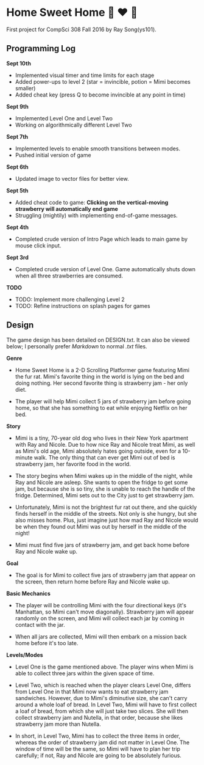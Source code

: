 # Home Sweet Home :dog: :heart: :strawberry: 
First project for CompSci 308 Fall 2016 by Ray Song(ys101).

## Programming Log

**Sept 10th**
+ Implemented visual timer and time limits for each stage
+ Added power-ups to level 2 (star = invincible, potion = Mimi becomes smaller)
+ Added cheat key (press Q to become invincible at any point in time) 

**Sept 9th**
+ Implemented Level One and Level Two
+ Working on algorithmically different Level Two

**Sept 7th**
+ Implemented levels to enable smooth transitions between modes.
+ Pushed initial version of game

**Sept 6th**
+ Updated image to vector files for better view.

**Sept 5th**
+ Added cheat code to game: **Clicking on the vertical-moving strawberry will automatically end game**
+ Struggling (mightily) with implementing end-of-game messages.

**Sept 4th**
+ Completed crude version of Intro Page which leads to main game by mouse click input.

**Sept 3rd** 
+ Completed crude version of Level One. Game automatically shuts down when all three strawberries are consumed. 

**TODO**
+ TODO: Implement more challenging Level 2
+ TODO: Refine instructions on splash pages for games

## Design
The game design has been detailed on DESIGN.txt. It can also be viewed below; I personally prefer *Markdown* to normal *.txt* files.

**Genre**
+ Home Sweet Home is a 2-D Scrolling Platformer game featuring Mimi the fur rat. 
Mimi's favorite thing in the world is lying on the bed and doing nothing.
Her second favorite thing is strawberry jam - her only diet.

+ The player will help Mimi collect 5 jars of strawberry jam before going home,
so that she has something to eat while enjoying Netflix on her bed.

**Story**
+ Mimi is a tiny, 70-year old dog who lives in their New York apartment with Ray and Nicole.
Due to how nice Ray and Nicole treat Mimi, as well as Mimi's old age, Mimi absolutely hates
going outside, even for a 10-minute walk. The only thing that can ever get Mimi out of bed is
strawberry jam, her favorite food in the world.

+ The story begins when Mimi wakes up in the middle of the night, while Ray and Nicole are asleep. She wants to open the fridge to get some jam, but because she is so tiny, she is unable to reach the handle of the fridge. Determined, Mimi sets out to the City just to get strawberry jam.

+ Unfortunately, Mimi is not the brightest fur rat out there, and she quickly finds herself in the middle of the streets. Not only is she hungry, but she also misses home. Plus, just imagine just how mad Ray and Nicole would be when they found out Mimi was out by herself in the middle of the night!

+ Mimi must find five jars of strawberry jam, and get back home before Ray and Nicole 
wake up.


**Goal**
+ The goal is for Mimi to collect five jars of strawberry jam that appear on the screen,
then return home before Ray and Nicole wake up.

**Basic Mechanics**
+ The player will be controlling Mimi with the four directional keys (it's Manhattan, so Mimi can't move diagonally). Strawberry jam will appear randomly on the screen, and Mimi will collect each jar by coming in contact with the jar.

+ When all jars are collected, Mimi will then embark on a mission back home before it's too late.

**Levels/Modes**
+ Level One is the game mentioned above. The player wins when Mimi is able to collect three jars within the given space of time. 

+ Level Two, which is reached when the player clears Level One, differs from Level One in that
Mimi now wants to eat strawberry jam sandwiches. However, due to Mimi's diminutive size,
she can't carry around a whole loaf of bread. In Level Two, Mimi will have to first collect 
a loaf of bread, from which she will just take two slices. She will then collect strawberry 
jam and Nutella, in that order, because she likes strawberry jam more than Nutella.

+ In short, in Level Two, Mimi has to collect the three items in order, whereas the order of 
strawberry jam did not matter in Level One. The window of time will be the same, so Mimi will
have to plan her trip carefully; if not, Ray and Nicole are going to be absolutely furious.
